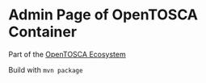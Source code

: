 # Admin Page of OpenTOSCA Container


Part of the [OpenTOSCA Ecosystem](http://www.opentosca.org)

Build with `mvn package`